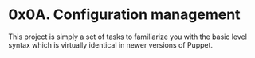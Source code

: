 # 0x0A. Configuration management
This project is simply a set of tasks to familiarize you with the basic level syntax which is virtually identical in newer versions of Puppet.
